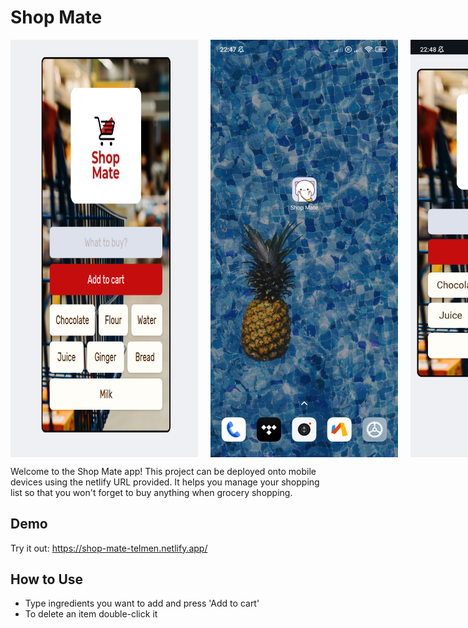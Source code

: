 # Shop Mate

<div style="display: flex; gap: 20px;">
    <img src="Screenshot.png" alt="Project Image" width="300"/>
    <img src="Screenshot_mobile.jpeg" alt="Project Image" width="300"/>
    <img src="Screenshot_mobile2.jpeg" alt="Project Image" width="300"/>
</div>
 
Welcome to the Shop Mate app! This project can be deployed onto mobile devices using the netlify URL provided.
It helps you manage your shopping list so that you won't forget to buy anything when grocery shopping.

## Demo
Try it out: https://shop-mate-telmen.netlify.app/

## How to Use
- Type ingredients you want to add and press 'Add to cart'
- To delete an item double-click it
